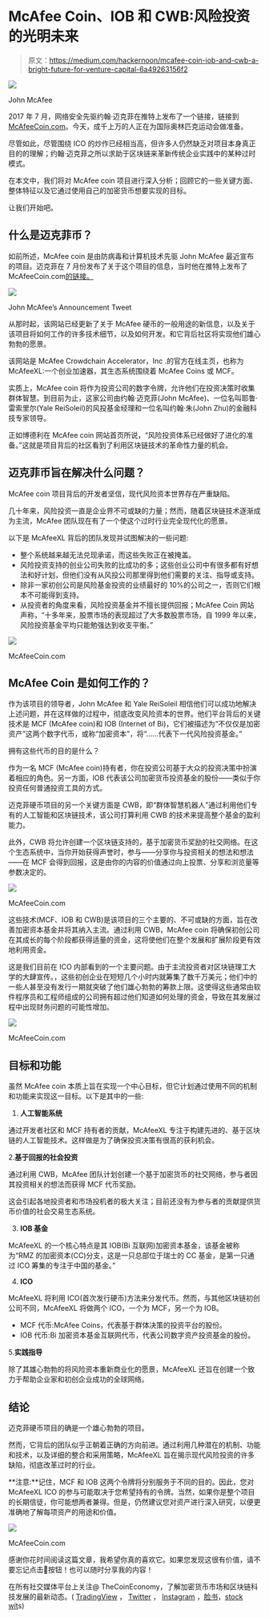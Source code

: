 # McAfee Coin、IOB 和 CWB:风险投资的光明未来

> 原文：<https://medium.com/hackernoon/mcafee-coin-iob-and-cwb-a-bright-future-for-venture-capital-6a49263156f2>

![](img/18071be01b9e78274b8790b50ed66aee.png)

John McAfee

2017 年 7 月，网络安全先驱约翰·迈克菲在推特上发布了一个链接，链接到[McAfeeCoin.com](https://www.mcafeecoin.com)。今天，成千上万的人正在为国际奥林匹克运动会做准备。

尽管如此，尽管围绕 ICO 的炒作已经相当高，但许多人仍然缺乏对项目本身真正目的的理解；约翰·迈克菲之所以求助于区块链来革新传统企业实践中的某种过时模式。

在本文中，我们将对 McAfee coin 项目进行深入分析；回顾它的一些关键方面、整体特征以及它通过使用自己的加密货币想要实现的目标。

让我们开始吧。

## 什么是迈克菲币？

如前所述，McAfee coin 是由防病毒和计算机技术先驱 John McAfee 最近宣布的项目。迈克菲在 7 月份发布了关于这个项目的信息，当时他在推特上发布了 McAfeeCoin.com[的链接。](https://www.mcafeecoin.com)

![](img/f28ecf5d92bb537520f70a2abd238da5.png)

John McAfee’s Announcement Tweet

从那时起，该网站已经更新了关于 McAfee 硬币的一般用途的新信息，以及关于该项目将如何工作的许多技术细节，以及如何开发。和它背后社区将实现他们雄心勃勃的愿景。

该网站是 McAfee Crowdchain Accelerator，Inc .的官方在线主页，也称为 McAfeeXL:一个创业加速器，其生态系统围绕着 McAfee Coins 或 MCF。

实质上，McAfee coin 将作为投资公司的数字令牌，允许他们在投资决策时收集群体智慧。到目前为止，这家公司由约翰·迈克菲(John McAfee)、一位名叫耶鲁·雷索里尔(Yale ReiSoleil)的风投基金经理和一位名叫约翰·朱(John Zhu)的金融科技专家领导。

正如博德利在 McAfee coin 网站首页所说，“风险投资体系已经做好了进化的准备。”这就是项目背后的社区看到了利用区块链技术的革命性力量的机会。

## 迈克菲币旨在解决什么问题？

McAfee coin 项目背后的开发者坚信，现代风险资本世界存在严重缺陷。

几十年来，风险投资一直是企业界不可或缺的力量；然而，随着区块链技术逐渐成为主流，McAfee 团队现在有了一个使这个过时行业完全现代化的愿景。

以下是 McAfeeXL 背后的团队发现并试图解决的一些问题:

*   整个系统越来越无法兑现承诺，而这些失败正在被掩盖。
*   风险投资支持的创业公司失败的比成功的多；这些创业公司中有很多都有好想法和好计划，但他们没有从风投公司那里得到他们需要的关注、指导或支持。
*   除非一家初创公司是风险基金投资的业绩最好的 10%的公司之一，否则它们根本不可能得到支持。
*   从投资者的角度来看，风险投资基金并不擅长提供回报；McAfee Coin 网站声称，“十多年来，股票市场的表现超过了大多数股票市场，自 1999 年以来，风险投资基金平均只能勉强达到收支平衡。”

![](img/0120967e45067297a8cc75850ee1b5aa.png)

McAfeeCoin.com

## McAfee Coin 是如何工作的？

作为该项目的领导者，John McAfee 和 Yale ReiSoleil 相信他们可以成功地解决上述问题，并在这样做的过程中，彻底改变风险资本的世界。他们平台背后的关键技术是 MCF (McAfee coin)和 IOB (Internet of Bi)，它们被描述为“不仅仅是加密资产”这两个数字代币，或称“加密资本”，将“……代表下一代风险投资基金。”

拥有这些代币的目的是什么？

作为一名 MCF (McAfee coin)持有者，你在投资公司基于大众的投资决策中扮演着相应的角色。另一方面，IOB 代表该公司加密货币投资基金的股份——类似于你投资任何普通投资工具的方式。

迈克菲硬币项目的另一个关键方面是 CWB，即“群体智慧机器人”通过利用他们专有的人工智能和区块链技术，该公司打算利用 CWB 的技术来提高整个基金的盈利能力。

此外，CWB 将允许创建一个区块链支持的，基于加密货币奖励的社交网络。在这个生态系统中，当你开始获得声誉时，参与——分享你与投资相关的想法和想法——在 MCF 会得到回报，这是由你的内容的价值通过向上投票、分享和浏览量等参数决定的。

![](img/d7f2235dc52fe25778dfd5aaf142f968.png)

McAfeeCoin.com

这些技术(MCF、IOB 和 CWB)是该项目的三个主要的、不可或缺的方面，旨在改善加密资本基金并将其纳入主流。通过利用 CWB，McAfee coin 将确保初创公司在其成长的每个阶段都获得适量的资金，这将使他们在整个发展和扩展阶段更有效地利用资金。

这是我们目前在 ICO 内部看到的一个主要问题。由于主流投资者对区块链理工大学的大肆宣传。，这些初创企业在短短几个小时内就筹集了数千万美元；他们中的一些人甚至没有发行一期就突破了他们雄心勃勃的筹款上限。这使得这些通常由软件程序员和工程师组成的公司拥有超过他们知道如何处理的资金，导致在其发展过程中出现财务问题的可能性增加。

![](img/296e676cc8be5889946040124428aa06.png)

McAfeeCoin.com

## 目标和功能

虽然 McAfee coin 本质上旨在实现一个中心目标，但它计划通过使用不同的机制和功能来实现这一目标。以下是其中的一些:

1.  **人工智能系统**

通过开发者社区和 MCF 持有者的贡献，McAfeeXL 专注于构建先进的、基于区块链的人工智能技术。这样做是为了确保投资决策有很高的获利机会。

2.**基于回报的社会投资**

通过利用 CWB，McAfee 团队计划创建一个基于加密货币的社交网络，参与者因其投资相关的想法而获得 MCF 代币奖励。

这会引起各地投资者和市场投机者的极大关注；目前还没有为参与者的贡献提供货币价值的社会交易生态系统。

3. **IOB 基金**

McAfeeXL 的一个核心特点是其 IOB(Bi 互联网)加密资本基金，该基金被称为“RMZ 的加密资本(CC)分支，这是一只总部位于瑞士的 CC 基金，是第一只通过 ICO 筹集的专注于中国的基金。”

4. **ICO**

McAfeeXL 将利用 ICO(首次发行硬币)方法来分发代币。然而，与其他区块链初创公司不同，McAfeeXL 将做两个 ICO，一个为 MCF，另一个为 IOB。

*   MCF 代币:McAfee Coins，代表基于群体决策的投资平台的股份。
*   IOB 代币:Bi 加密资本基金互联网代币，代表公司数字资产投资基金的股份。

5.**实践指导**

除了其雄心勃勃的将风险资本重新商业化的愿景，McAfeeXL 还旨在创建一个致力于帮助企业家和初创企业成功的全球网络。

## 结论

迈克菲硬币项目的确是一个雄心勃勃的项目。

然而，它背后的团队似乎正朝着正确的方向前进。通过利用几种潜在的机制、功能和技术，以及详细的整合和采用策略，McAfeeXL 旨在揭示现代风险投资的许多缺陷，彻底改革过时的行业。

**注意:**记住，MCF 和 IOB 这两个令牌将分别服务于不同的目的。因此，您对 McAfeeXL ICO 的参与可能取决于您希望持有的令牌。当然，如果你是整个项目的长期信徒，你可能想两者兼得。但是，仍然建议您对资产进行深入研究，以便更准确地了解每项资产的用途和价值。

![](img/8fb8a46f6061a9d1f50572347569e9c4.png)

McAfeeCoin.com

感谢你花时间阅读这篇文章，我希望你真的喜欢它。如果您发现这很有价值，请不要忘记点击👏按钮！也可以随时分享我的内容！

在所有社交媒体平台上关注@ TheCoinEconomy，了解加密货币市场和区块链科技发展的最新动态。( [TradingView](https://www.tradingview.com/u/thecoineconomy/) ， [Twitter](https://twitter.com/thecoineconomy) ， [Instagram](https://www.instagram.com/thecoineconomy/) ，[脸书](https://www.facebook.com/Thecoineconomy-353316841786257/)，[stock wit](https://stocktwits.com/TheCoinEconomy)s)
